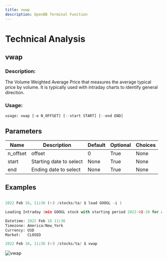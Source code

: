 ```yaml
---
title: vwap
description: OpenBB Terminal Function
---
```


# Technical Analysis

## vwap

### Description: 

The Volume Weighted Average Price that measures the average typical price by volume. It is typically used with intraday charts to identify general direction.

### Usage: 
```python
usage: vwap [-o N_OFFSET] [--start START] [--end END]
```

## Parameters

| Name | Description | Default | Optional | Choices |
| ---- | ----------- | ------- | -------- | ------- |
| n_offset | offset | 0 | True | None |
| start | Starting date to select | None | True | None |
| end | Ending date to select | None | True | None |


## Examples

```python

2022 Feb 16, 11:36 (✨) /stocks/ta/ $ load GOOGL -i 1

Loading Intraday 1min GOOGL stock with starting period 2022-02-10 for analysis.

Datetime: 2022 Feb 16 11:36
Timezone: America/New_York
Currency: USD
Market:   CLOSED

2022 Feb 16, 11:36 (✨) /stocks/ta/ $ vwap

```

![vwap](https://user-images.githubusercontent.com/46355364/154312502-9377c57c-6e34-42a6-b021-674e7d4561dd.png)

